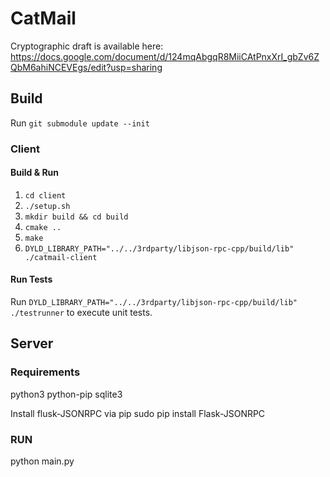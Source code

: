 # CatMail

Cryptographic draft is available here: https://docs.google.com/document/d/124mqAbgqR8MiiCAtPnxXrI_gbZv6ZQbM6ahiNCEVEgs/edit?usp=sharing

## Build

Run `git submodule update --init`

### Client

#### Build & Run

1. `cd client`
1. `./setup.sh`
1. `mkdir build && cd build`
2. `cmake ..`
3. `make`
4. `DYLD_LIBRARY_PATH="../../3rdparty/libjson-rpc-cpp/build/lib" ./catmail-client`

#### Run Tests

Run `DYLD_LIBRARY_PATH="../../3rdparty/libjson-rpc-cpp/build/lib" ./testrunner` to execute unit tests.


## Server

### Requirements
python3
python-pip
sqlite3

Install flusk-JSONRPC via pip
sudo pip install Flask-JSONRPC

### RUN
python main.py
